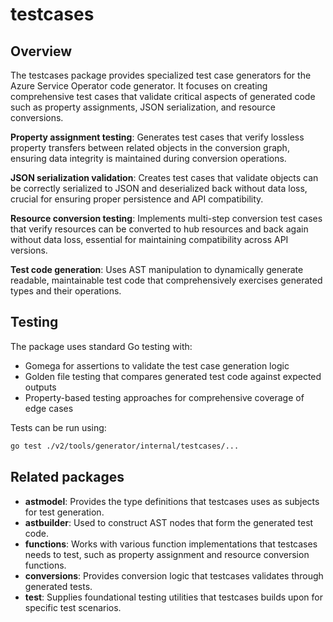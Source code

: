 # testcases

## Overview

The testcases package provides specialized test case generators for the Azure Service Operator code generator. It focuses on creating comprehensive test cases that validate critical aspects of generated code such as property assignments, JSON serialization, and resource conversions.

**Property assignment testing**: Generates test cases that verify lossless property transfers between related objects in the conversion graph, ensuring data integrity is maintained during conversion operations.

**JSON serialization validation**: Creates test cases that validate objects can be correctly serialized to JSON and deserialized back without data loss, crucial for ensuring proper persistence and API compatibility.

**Resource conversion testing**: Implements multi-step conversion test cases that verify resources can be converted to hub resources and back again without data loss, essential for maintaining compatibility across API versions.

**Test code generation**: Uses AST manipulation to dynamically generate readable, maintainable test code that comprehensively exercises generated types and their operations.

## Testing

The package uses standard Go testing with:

* Gomega for assertions to validate the test case generation logic
* Golden file testing that compares generated test code against expected outputs
* Property-based testing approaches for comprehensive coverage of edge cases

Tests can be run using:

```bash
go test ./v2/tools/generator/internal/testcases/...
```

## Related packages

* **astmodel**: Provides the type definitions that testcases uses as subjects for test generation.
* **astbuilder**: Used to construct AST nodes that form the generated test code.
* **functions**: Works with various function implementations that testcases needs to test, such as property assignment and resource conversion functions.
* **conversions**: Provides conversion logic that testcases validates through generated tests.
* **test**: Supplies foundational testing utilities that testcases builds upon for specific test scenarios.
